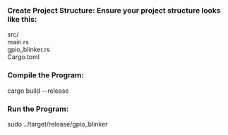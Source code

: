 ### Create Project Structure: Ensure your project structure looks like this:
src/  
  main.rs  
  gpio_blinker.rs  
Cargo.toml  

### Compile the Program:
cargo build --release

### Run the Program:
sudo ../target/release/gpio_blinker

